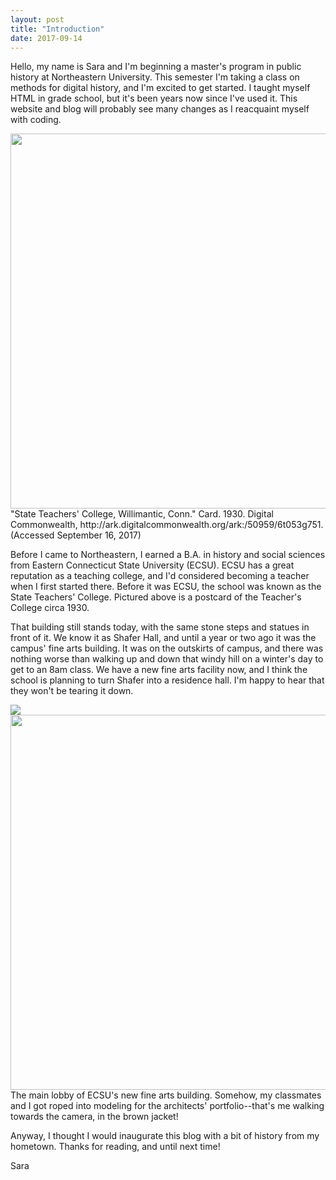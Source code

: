 ```yaml
---
layout: post
title: "Introduction"
date: 2017-09-14
---
```

Hello, my name is Sara and I'm beginning a master's program in public history at Northeastern University. This semester I'm taking a class on methods for digital history, and I'm excited to get started. I taught myself HTML in grade school, but it's been years now since I've used it. This website and blog will probably see many changes as I reacquaint myself with coding.

<div id="images">
        <img src="https://upload.wikimedia.org/wikipedia/commons/thumb/2/2a/State_Teachers%27_College%2C_Willimantic%2C_Conn_%2864895%29.jpg/1024px-State_Teachers%27_College%2C_Willimantic%2C_Conn_%2864895%29.jpg" width="600px">
        <div class="caption">"State Teachers' College, Willimantic, Conn." Card. 1930. Digital Commonwealth, http://ark.digitalcommonwealth.org/ark:/50959/6t053g751. (Accessed September 16, 2017)</div>
   </div>

Before I came to Northeastern, I earned a B.A. in history and social sciences from Eastern Connecticut State University (ECSU). ECSU has a great reputation as a teaching college, and I'd considered becoming a teacher when I first started there. Before it was ECSU, the school was known as the State Teachers' College. Pictured above is a postcard of the Teacher's College circa 1930. 

That building still stands today, with the same stone steps and statues in front of it. We know it as Shafer Hall, and until a year or two ago it was the campus' fine arts building. It was on the outskirts of campus, and there was nothing worse than walking up and down that windy hill on a winter's day to get to an 8am class. We have a new fine arts facility now, and I think the school is planning to turn Shafer into a residence hall. I'm happy to hear that they won't be tearing it down.

  <div id="images">
        <img src="https://ibb.co/jpM5dk"><img src="https://preview.ibb.co/c0P2PQ/FAIC.png" width="600px">
        <div class="caption">The main lobby of ECSU's new fine arts building. Somehow, my classmates and I got roped into modeling for the architects' portfolio--that's me walking towards the camera, in the brown jacket!</div>
   </div>

Anyway, I thought I would inaugurate this blog with a bit of history from my hometown. Thanks for reading, and until next time!

Sara
